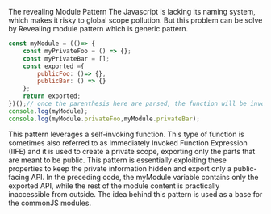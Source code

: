 The revealing Module Pattern 
The Javascript is lacking its naming system, which makes it risky to global scope pollution. But this problem can be solve by Revealing module pattern which is generic pattern. 
```javascript
const myModule = (()=> {
    const myPrivateFoo = () => {};
    const myPrivateBar = [];
    const exported ={
        publicFoo: ()=> {}, 
        publicBar: () => {}
    };
    return exported;
})();// once the parenthesis here are parsed, the function will be invoked
console.log(myModule);
console.log(myModule.privateFoo,myModule.privateBar);
```
This pattern leverages a self-invoking function. This type of function is sometimes also referred to as Immediately Invoked Function Expression (IIFE) and it is used to create a private scope, exporting only the parts that are meant to be public.
This pattern is essentially exploiting these properties to keep the private information hidden and export only a public-facing API.
In the preceding code, the myModule variable contains only the exported API, while the rest of the module content is practically inaccessible from outside. The idea behind this pattern is used as a base for the commonJS modules.
